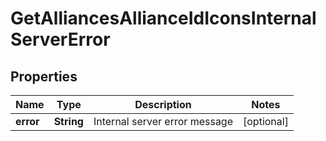 
# GetAlliancesAllianceIdIconsInternalServerError

## Properties
Name | Type | Description | Notes
------------ | ------------- | ------------- | -------------
**error** | **String** | Internal server error message |  [optional]



